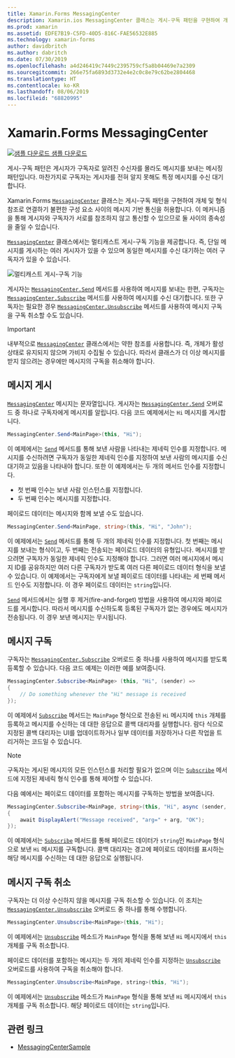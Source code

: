 ```yaml
---
title: Xamarin.Forms MessagingCenter
description: Xamarin.ios MessagingCenter 클래스는 게시-구독 패턴을 구현하여 개체 및 형식 참조로 연결하기 불편한 구성 요소 사이의 메시지 기반 통신을 허용합니다.
ms.prod: xamarin
ms.assetid: EDFE7B19-C5FD-40D5-816C-FAE56532E885
ms.technology: xamarin-forms
author: davidbritch
ms.author: dabritch
ms.date: 07/30/2019
ms.openlocfilehash: a4d246419c7449c2395759cf5a8b04469e7a2309
ms.sourcegitcommit: 266e75fa6893d3732e4e2c0c8e79c62be2804468
ms.translationtype: HT
ms.contentlocale: ko-KR
ms.lasthandoff: 08/06/2019
ms.locfileid: "68820995"
---
```

# <a name="xamarinforms-messagingcenter"></a>Xamarin.Forms MessagingCenter

[![샘플 다운로드](~/media/shared/download.png) 샘플 다운로드](https://docs.microsoft.com/samples/xamarin/xamarin-forms-samples/usingmessagingcenter)

게시-구독 패턴은 게시자가 구독자로 알려진 수신자를 몰라도 메시지를 보내는 메시징 패턴입니다. 마찬가지로 구독자는 게시자를 전혀 알지 못해도 특정 메시지를 수신 대기합니다.

Xamarin.Forms [`MessagingCenter`](xref:Xamarin.Forms.MessagingCenter) 클래스는 게시-구독 패턴을 구현하여 개체 및 형식 참조로 연결하기 불편한 구성 요소 사이의 메시지 기반 통신을 허용합니다. 이 메커니즘을 통해 게시자와 구독자가 서로를 참조하지 않고 통신할 수 있으므로 둘 사이의 종속성을 줄일 수 있습니다.

[`MessagingCenter`](xref:Xamarin.Forms.MessagingCenter) 클래스에서는 멀티캐스트 게시-구독 기능을 제공합니다. 즉, 단일 메시지를 게시하는 여러 게시자가 있을 수 있으며 동일한 메시지를 수신 대기하는 여러 구독자가 있을 수 있습니다.

![](messaging-center-images/messaging-center.png "멀티캐스트 게시-구독 기능")

게시자는 [`MessagingCenter.Send`](xref:Xamarin.Forms.MessagingCenter.Send*) 메서드를 사용하여 메시지를 보내는 한편, 구독자는 [`MessagingCenter.Subscribe`](xref:Xamarin.Forms.MessagingCenter.Subscribe*) 메서드를 사용하여 메시지를 수신 대기합니다. 또한 구독자는 필요한 경우 [`MessagingCenter.Unsubscribe`](xref:Xamarin.Forms.MessagingCenter.Unsubscribe*) 메서드를 사용하여 메시지 구독을 구독 취소할 수도 있습니다.

> [!IMPORTANT]
> 내부적으로 [`MessagingCenter`](xref:Xamarin.Forms.MessagingCenter) 클래스에서는 약한 참조를 사용합니다. 즉, 개체가 활성 상태로 유지되지 않으며 가비지 수집될 수 있습니다. 따라서 클래스가 더 이상 메시지를 받지 않으려는 경우에만 메시지의 구독을 취소해야 합니다.

## <a name="publish-a-message"></a>메시지 게시

[`MessagingCenter`](xref:Xamarin.Forms.MessagingCenter) 메시지는 문자열입니다. 게시자는 [`MessagingCenter.Send`](xref:Xamarin.Forms.MessagingCenter.Send*) 오버로드 중 하나로 구독자에게 메시지를 알립니다. 다음 코드 예제에서는 `Hi` 메시지를 게시합니다.

```csharp
MessagingCenter.Send<MainPage>(this, "Hi");
```

이 예제에서는 [`Send`](xref:Xamarin.Forms.MessagingCenter.Send*) 메서드를 통해 보낸 사람을 나타내는 제네릭 인수를 지정합니다. 메시지를 수신하려면 구독자가 동일한 제네릭 인수를 지정하여 보낸 사람의 메시지를 수신 대기하고 있음을 나타내야 합니다. 또한 이 예제에서는 두 개의 메서드 인수를 지정합니다.

- 첫 번째 인수는 보낸 사람 인스턴스를 지정합니다.
- 두 번째 인수는 메시지를 지정합니다.

페이로드 데이터는 메시지와 함께 보낼 수도 있습니다.

```csharp
MessagingCenter.Send<MainPage, string>(this, "Hi", "John");
```

이 예제에서는 [`Send`](xref:Xamarin.Forms.MessagingCenter.Send*) 메서드를 통해 두 개의 제네릭 인수를 지정합니다. 첫 번째는 메시지를 보내는 형식이고, 두 번째는 전송되는 페이로드 데이터의 유형입니다. 메시지를 받으려면 구독자가 동일한 제네릭 인수도 지정해야 합니다. 그러면 여러 메시지에서 메시지 ID를 공유하지만 여러 다른 구독자가 받도록 여러 다른 페이로드 데이터 형식을 보낼 수 있습니다. 이 예제에서는 구독자에게 보낼 페이로드 데이터를 나타내는 세 번째 메서드 인수도 지정합니다. 이 경우 페이로드 데이터는 `string`입니다.

[`Send`](xref:Xamarin.Forms.MessagingCenter.Send*) 메서드에서는 실행 후 제거(fire-and-forget) 방법을 사용하여 메시지와 페이로드를 게시합니다. 따라서 메시지를 수신하도록 등록된 구독자가 없는 경우에도 메시지가 전송됩니다. 이 경우 보낸 메시지는 무시됩니다.

## <a name="subscribe-to-a-message"></a>메시지 구독

구독자는 [`MessagingCenter.Subscribe`](xref:Xamarin.Forms.MessagingCenter.Subscribe*) 오버로드 중 하나를 사용하여 메시지를 받도록 등록할 수 있습니다. 다음 코드 예제는 이러한 예를 보여줍니다.

```csharp
MessagingCenter.Subscribe<MainPage> (this, "Hi", (sender) =>
{
    // Do something whenever the "Hi" message is received
});
```

이 예제에서 [`Subscribe`](xref:Xamarin.Forms.MessagingCenter.Subscribe*) 메서드는 `MainPage` 형식으로 전송된 `Hi` 메시지에 `this` 개체를 등록하고 메시지를 수신하는 데 대한 응답으로 콜백 대리자를 실행합니다. 람다 식으로 지정된 콜백 대리자는 UI를 업데이트하거나 일부 데이터를 저장하거나 다른 작업을 트리거하는 코드일 수 있습니다.

> [!NOTE]
> 구독자는 게시된 메시지의 모든 인스턴스를 처리할 필요가 없으며 이는 [`Subscribe`](xref:Xamarin.Forms.MessagingCenter.Subscribe*) 메서드에 지정된 제네릭 형식 인수를 통해 제어할 수 있습니다.

다음 예에서는 페이로드 데이터를 포함하는 메시지를 구독하는 방법을 보여줍니다.

```csharp
MessagingCenter.Subscribe<MainPage, string>(this, "Hi", async (sender, arg) =>
{
    await DisplayAlert("Message received", "arg=" + arg, "OK");
});
```

이 예제에서는 [`Subscribe`](xref:Xamarin.Forms.MessagingCenter.Subscribe*) 메서드를 통해 페이로드 데이터가 `string`인 `MainPage` 형식으로 보낸 `Hi` 메시지를 구독합니다. 콜백 대리자는 경고에 페이로드 데이터를 표시하는 해당 메시지를 수신하는 데 대한 응답으로 실행됩니다.

## <a name="unsubscribe-from-a-message"></a>메시지 구독 취소

구독자는 더 이상 수신하지 않을 메시지를 구독 취소할 수 있습니다. 이 조치는 [`MessagingCenter.Unsubscribe`](xref:Xamarin.Forms.MessagingCenter.Unsubscribe*) 오버로드 중 하나를 통해 수행합니다.

```csharp
MessagingCenter.Unsubscribe<MainPage>(this, "Hi");
```

이 예제에서는 [`Unsubscribe`](xref:Xamarin.Forms.MessagingCenter.Unsubscribe*) 메소드가 `MainPage` 형식을 통해 보낸 `Hi` 메시지에서 `this` 개체를 구독 취소합니다.

페이로드 데이터를 포함하는 메시지는 두 개의 제네릭 인수를 지정하는 [`Unsubscribe`](xref:Xamarin.Forms.MessagingCenter.Unsubscribe*) 오버로드를 사용하여 구독을 취소해야 합니다.

```csharp
MessagingCenter.Unsubscribe<MainPage, string>(this, "Hi");
```

이 예제에서는 [`Unsubscribe`](xref:Xamarin.Forms.MessagingCenter.Unsubscribe*) 메소드가 `MainPage` 형식을 통해 보낸 `Hi` 메시지에서 `this` 개체를 구독 취소합니다. 해당 페이로드 데이터는 `string`입니다.

## <a name="related-links"></a>관련 링크

- [MessagingCenterSample](https://docs.microsoft.com/samples/xamarin/xamarin-forms-samples/usingmessagingcenter)
